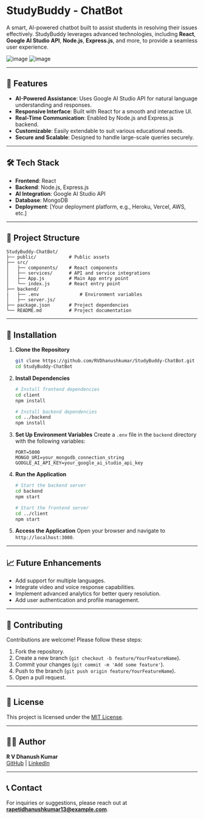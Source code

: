# StudyBuddy - ChatBot


A smart, AI-powered chatbot built to assist students in resolving their issues effectively. StudyBuddy leverages advanced technologies, including **React**, **Google AI Studio API**, **Node.js**, **Express.js**, and more, to provide a seamless user experience.

![image](https://github.com/user-attachments/assets/851b21f6-2a5e-4046-a55b-c6cfb4e26a12)
![image](https://github.com/user-attachments/assets/50664ac1-3e64-4882-bddd-116a69dce2d3)



---

## 🚀 Features

- **AI-Powered Assistance**: Uses Google AI Studio API for natural language understanding and responses.
- **Responsive Interface**: Built with React for a smooth and interactive UI.
- **Real-Time Communication**: Enabled by Node.js and Express.js backend.
- **Customizable**: Easily extendable to suit various educational needs.
- **Secure and Scalable**: Designed to handle large-scale queries securely.

---

## 🛠️ Tech Stack

- **Frontend**: React
- **Backend**: Node.js, Express.js
- **AI Integration**: Google AI Studio API
- **Database**: MongoDB
- **Deployment**: [Your deployment platform, e.g., Heroku, Vercel, AWS, etc.]

---

## 📂 Project Structure

```plaintext
StudyBuddy-ChatBot/
├── public/            # Public assets
├── src/
│   ├── components/    # React components
│   ├── services/      # API and service integrations
│   ├── App.js         # Main App entry point
│   └── index.js       # React entry point
├── backend/
|   ├── .env               # Environment variables
│   ├── server.js/ 
├── package.json       # Project dependencies
└── README.md          # Project documentation
```

---

## 🔧 Installation

1. **Clone the Repository**
   ```bash
   git clone https://github.com/RVDhanushkumar/StudyBuddy-ChatBot.git
   cd StudyBuddy-ChatBot
   ```

2. **Install Dependencies**
   ```bash
   # Install frontend dependencies
   cd client
   npm install

   # Install backend dependencies
   cd ../backend
   npm install
   ```

3. **Set Up Environment Variables**
   Create a `.env` file in the `backend` directory with the following variables:
   ```plaintext
   PORT=5000
   MONGO_URI=your_mongodb_connection_string
   GOOGLE_AI_API_KEY=your_google_ai_studio_api_key
   ```

4. **Run the Application**
   ```bash
   # Start the backend server
   cd backend
   npm start

   # Start the frontend server
   cd ../client
   npm start
   ```

5. **Access the Application**
   Open your browser and navigate to `http://localhost:3000`.

---

## 📈 Future Enhancements

- Add support for multiple languages.
- Integrate video and voice response capabilities.
- Implement advanced analytics for better query resolution.
- Add user authentication and profile management.

---

## 🤝 Contributing

Contributions are welcome! Please follow these steps:

1. Fork the repository.
2. Create a new branch (`git checkout -b feature/YourFeatureName`).
3. Commit your changes (`git commit -m 'Add some feature'`).
4. Push to the branch (`git push origin feature/YourFeatureName`).
5. Open a pull request.

---

## 📜 License

This project is licensed under the [MIT License](LICENSE).

---

## 👨‍💻 Author

**R V Dhanush Kumar**  
[GitHub](https://github.com/RVDhanushkumar) | [LinkedIn](https://www.linkedin.com/in/your-link/](https://www.linkedin.com/in/dhanush-awesome/))

---

## 📞 Contact

For inquiries or suggestions, please reach out at **rapetidhanushkumar13@example.com**.
